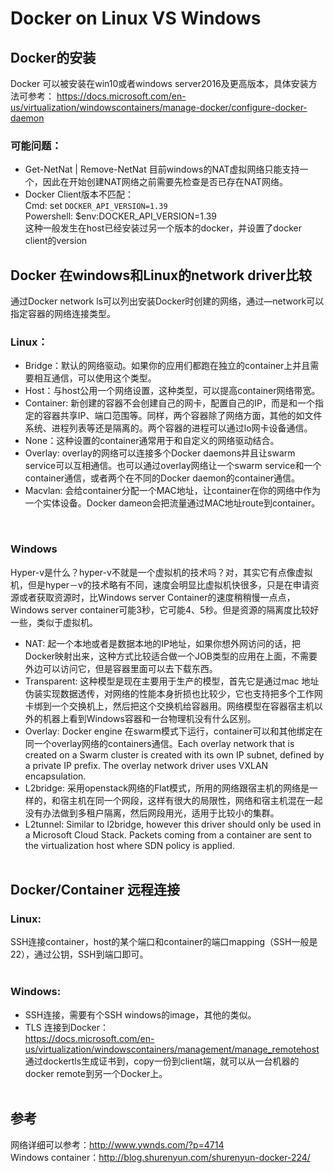 # Docker on Linux VS Windows

## Docker的安装
Docker 可以被安装在win10或者windows server2016及更高版本，具体安装方法可参考：
https://docs.microsoft.com/en-us/virtualization/windowscontainers/manage-docker/configure-docker-daemon
### 可能问题：
- Get-NetNat | Remove-NetNat
目前windows的NAT虚拟网络只能支持一个，因此在开始创建NAT网络之前需要先检查是否已存在NAT网络。</br>
- Docker Client版本不匹配：</br>
Cmd: set `DOCKER_API_VERSION=1.39` </br>
Powershell: $env:DOCKER_API_VERSION=1.39 </br>
这种一般发生在host已经安装过另一个版本的docker，并设置了docker client的version

## Docker 在windows和Linux的network driver比较
通过Docker network ls可以列出安装Docker时创建的网络，通过—network可以指定容器的网络连接类型。
### Linux：
- Bridge：默认的网络驱动。如果你的应用们都跑在独立的container上并且需要相互通信，可以使用这个类型。</br>
- Host：与host公用一个网络设置，这种类型，可以提高container网络带宽。</br>
- Container: 新创建的容器不会创建自己的网卡，配置自己的IP，而是和一个指定的容器共享IP、端口范围等。同样，两个容器除了网络方面，其他的如文件系统、进程列表等还是隔离的。两个容器的进程可以通过lo网卡设备通信。</br>
- None：这种设置的container通常用于和自定义的网络驱动结合。</br>
- Overlay: overlay的网络可以连接多个Docker daemons并且让swarm service可以互相通信。也可以通过overlay网络让一个swarm service和一个container通信，或者两个在不同的Docker daemon的container通信。</br>
- Macvlan: 会给container分配一个MAC地址，让container在你的网络中作为一个实体设备。Docker dameon会把流量通过MAC地址route到container。</br>
</br>

### Windows
Hyper-v是什么？hyper-v不就是一个虚拟机的技术吗？对，其实它有点像虚拟机，但是hyper－v的技术略有不同，速度会明显比虚拟机快很多，只是在申请资源或者获取资源时，比Windows server Container的速度稍稍慢一点点，Windows server container可能3秒，它可能4、5秒。但是资源的隔离度比较好一些，类似于虚拟机。</br>
- NAT: 起一个本地或者是数据本地的IP地址，如果你想外网访问的话，把Docker映射出来，这种方式比较适合做一个JOB类型的应用在上面，不需要外边可以访问它，但是容器里面可以去下载东西。</br>
- Transparent: 这种模型是现在主要用于生产的模型，首先它是通过mac 地址伪装实现数据透传，对网络的性能本身折损也比较少，它也支持把多个工作网卡绑到一个交换机上，然后把这个交换机给容器用。网络模型在容器宿主机以外的机器上看到Windows容器和一台物理机没有什么区别。</br>
- Overlay: Docker engine 在swarm模式下运行，container可以和其他绑定在同一个overlay网络的containers通信。Each overlay network that is created on a Swarm cluster is created with its own IP subnet, defined by a private IP prefix. The overlay network driver uses VXLAN encapsulation.</br>
- L2bridge: 采用openstack网络的Flat模式，所用的网络跟宿主机的网络是一样的，和宿主机在同一个网段，这样有很大的局限性，网络和宿主机混在一起没有办法做到多租户隔离，然后网段用光，适用于比较小的集群。</br>
- L2tunnel: Similar to l2bridge, however this driver should only be used in a Microsoft Cloud Stack. Packets coming from a container are sent to the virtualization host where SDN policy is applied.</br>
 
## Docker/Container 远程连接
### Linux:
SSH连接container，host的某个端口和container的端口mapping（SSH一般是22），通过公钥，SSH到端口即可。</br>
</br>
### Windows:
- SSH连接，需要有个SSH windows的image，其他的类似。</br>
- TLS 连接到Docker：</br>
	https://docs.microsoft.com/en-us/virtualization/windowscontainers/management/manage_remotehost</br>
	通过dockertls生成证书到，copy一份到client端，就可以从一台机器的docker remote到另一个Docker上。</br>
 
## 参考
网络详细可以参考：http://www.ywnds.com/?p=4714 </br>
Windows container：http://blog.shurenyun.com/shurenyun-docker-224/ </br>

